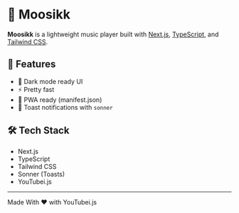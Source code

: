 # 🎵 Moosikk

**Moosikk** is a lightweight music player built with [Next.js](https://nextjs.org/), [TypeScript](https://www.typescriptlang.org/), and [Tailwind CSS](https://tailwindcss.com/).

## 🚀 Features

- 🌙 Dark mode ready UI
- ⚡ Pretty fast
- 📱 PWA ready (manifest.json)
- 🍞 Toast notifications with `sonner`

## 🛠️ Tech Stack

- Next.js
- TypeScript
- Tailwind CSS
- Sonner (Toasts)
- YouTubei.js 


---

Made With ❤ with YouTubei.js